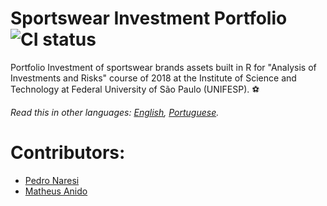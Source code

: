 # Sportswear Investment Portfolio ![CI status](https://img.shields.io/badge/build-notpassing-brightred.svg)
Portfolio Investment of sportswear brands assets built in R for "Analysis of Investments and Risks" course of 2018 at the Institute of Science and Technology at Federal University of São Paulo (UNIFESP). ⚽

*Read this in other languages: [English](README.md), [Portuguese](README.pt-BR.md).*

# Contributors:
- [Pedro Naresi](https://github.com/pedronaresi)
- [Matheus Anido](https://github.com/MathAnido)
